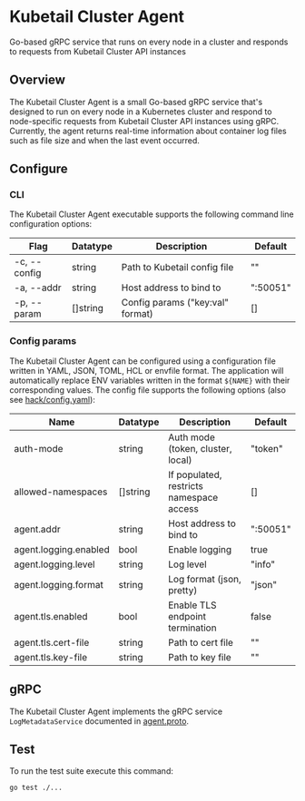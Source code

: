 # Kubetail Cluster Agent

Go-based gRPC service that runs on every node in a cluster and responds to requests from Kubetail Cluster API instances

## Overview

The Kubetail Cluster Agent is a small Go-based gRPC service that's designed to run on every node in a Kubernetes cluster and respond to node-specific requests from Kubetail Cluster API instances using gRPC. Currently, the agent returns real-time information about container log files such as file size and when the last event occurred.

## Configure

### CLI

The Kubetail Cluster Agent executable supports the following command line configuration options:

| Flag         | Datatype | Description                      | Default  |
| ------------ | -------- | -------------------------------- | -------- |
| -c, --config | string   | Path to Kubetail config file     | ""       |
| -a, --addr   | string   | Host address to bind to          | ":50051" |
| -p, --param  | []string | Config params ("key:val" format) | []       |

### Config params

The Kubetail Cluster Agent can be configured using a configuration file written in YAML, JSON, TOML, HCL or envfile format. The application will automatically replace ENV variables written in the format `${NAME}` with their corresponding values. The config file supports the following options (also see [hack/config.yaml](../../hack/config.yaml)):

| Name                  | Datatype | Description                              | Default  |
| --------------------- | -------- | ---------------------------------------- | -------- |
| auth-mode             | string   | Auth mode (token, cluster, local)        | "token"  |
| allowed-namespaces    | []string | If populated, restricts namespace access | []       |
| agent.addr            | string   | Host address to bind to                  | ":50051" |
| agent.logging.enabled | bool     | Enable logging                           | true     |
| agent.logging.level   | string   | Log level                                | "info"   |
| agent.logging.format  | string   | Log format (json, pretty)                | "json"   |
| agent.tls.enabled     | bool     | Enable TLS endpoint termination          | false    |
| agent.tls.cert-file   | string   | Path to cert file                        | ""       |
| agent.tls.key-file    | string   | Path to key file                         | ""       |

## gRPC

The Kubetail Cluster Agent implements the gRPC service `LogMetadataService` documented in [agent.proto](../../proto/agent.proto).

## Test

To run the test suite execute this command:

```console
go test ./...
```
